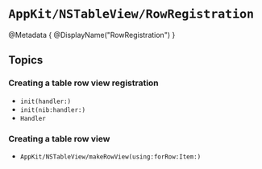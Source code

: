 # ``AppKit/NSTableView/RowRegistration``

@Metadata {
  @DisplayName("RowRegistration")
}

## Topics

### Creating a table row view registration

- ``init(handler:)``
- ``init(nib:handler:)``
- ``Handler``

### Creating a table row view

- ``AppKit/NSTableView/makeRowView(using:forRow:Item:)``

